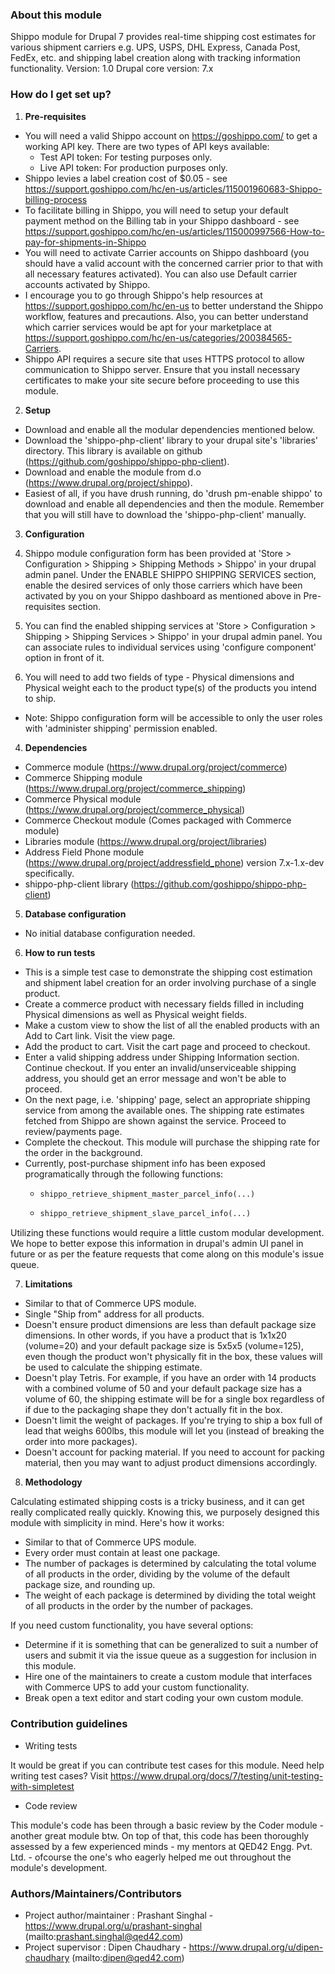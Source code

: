 ### About this module ###

Shippo module for Drupal 7 provides real-time shipping cost estimates for
various shipment carriers e.g. UPS, USPS, DHL Express, Canada Post, FedEx, etc.
and shipping label creation along with tracking information functionality.
Version: 1.0
Drupal core version: 7.x

### How do I get set up? ###

1. **Pre-requisites**

  - You will need a valid Shippo account on https://goshippo.com/ to get a
  working API key. There are two types of API keys available:
    - Test API token: For testing purposes only.
    - Live API token: For production purposes only.
  - Shippo levies a label creation cost of $0.05 - see https://support.goshippo.com/hc/en-us/articles/115001960683-Shippo-billing-process
  - To facilitate billing in Shippo, you will need to setup your default payment
  method on the Billing tab in your Shippo dashboard - see https://support.goshippo.com/hc/en-us/articles/115000997566-How-to-pay-for-shipments-in-Shippo
  - You will need to activate Carrier accounts on Shippo dashboard (you should
  have a valid account with the concerned carrier prior to that with all
  necessary features activated). You can also use Default carrier accounts
  activated by Shippo.
  - I encourage you to go through Shippo's help resources at https://support.goshippo.com/hc/en-us
  to better understand the Shippo workflow, features and precautions. Also,
  you can better understand which carrier services would be apt for your
  marketplace at https://support.goshippo.com/hc/en-us/categories/200384565-Carriers.
  - Shippo API requires a secure site that uses HTTPS protocol to allow
  communication to Shippo server. Ensure that you install necessary certificates
  to make your site secure before proceeding to use this module.


2. **Setup**

  - Download and enable all the modular dependencies mentioned below.
  - Download the 'shippo-php-client' library to your drupal site's 'libraries'
  directory. This library is available on github (https://github.com/goshippo/shippo-php-client).
  - Download and enable the module from d.o (https://www.drupal.org/project/shippo).
  - Easiest of all, if you have drush running, do 'drush pm-enable shippo' to
  download and enable all dependencies and then the module. Remember that you
  will still have to download the 'shippo-php-client' manually.


3. **Configuration**

  1. Shippo module configuration form has been provided at
  'Store > Configuration > Shipping > Shipping Methods > Shippo' in your drupal
  admin panel. Under the ENABLE SHIPPO SHIPPING SERVICES section, enable the
  desired services of only those carriers which have been activated by you on
  your Shippo dashboard as mentioned above in Pre-requisites section.
  2. You can find the enabled shipping services at
  'Store > Configuration > Shipping > Shipping Services > Shippo' in your drupal
  admin panel. You can associate rules to individual services using
  'configure component' option in front of it.
  3. You will need to add two fields of type - Physical dimensions and Physical
  weight each to the product type(s) of the products you intend to ship.
  - Note: Shippo configuration form will be accessible to only the user roles
  with 'administer shipping' permission enabled.


4. **Dependencies**

  - Commerce module (https://www.drupal.org/project/commerce)
  - Commerce Shipping module (https://www.drupal.org/project/commerce_shipping)
  - Commerce Physical module (https://www.drupal.org/project/commerce_physical)
  - Commerce Checkout module (Comes packaged with Commerce module)
  - Libraries module (https://www.drupal.org/project/libraries)
  - Address Field Phone module (https://www.drupal.org/project/addressfield_phone)
  version 7.x-1.x-dev specifically.
  - shippo-php-client library (https://github.com/goshippo/shippo-php-client)


5. **Database configuration**

  - No initial database configuration needed.


6. **How to run tests**

  - This is a simple test case to demonstrate the shipping cost estimation and
  shipment label creation for an order involving purchase of a single product.
  - Create a commerce product with necessary fields filled in including Physical
  dimensions as well as Physical weight fields.
  - Make a custom view to show the list of all the enabled products with an
  Add to Cart link. Visit the view page.
  - Add the product to cart. Visit the cart page and proceed to checkout.
  - Enter a valid shipping address under Shipping Information section. Continue
  checkout. If you enter an invalid/unserviceable shipping address, you should
  get an error message and won't be able to proceed.
  - On the next page, i.e. 'shipping' page, select an appropriate shipping
  service from among the available ones. The shipping rate estimates fetched
  from Shippo are shown against the service. Proceed to review/payments page.
  - Complete the checkout. This module will purchase the shipping rate for the
  order in the background.
  - Currently, post-purchase shipment info has been exposed programatically
  through the following functions:
    - ```php
      shippo_retrieve_shipment_master_parcel_info(...)
      ```
    - ```php
      shippo_retrieve_shipment_slave_parcel_info(...)
      ```
  Utilizing these functions would require a little custom modular development.
  We hope to better expose this information in drupal's admin UI panel in
  future or as per the feature requests that come along on this module's issue
  queue.


7. **Limitations**

  - Similar to that of Commerce UPS module.
  - Single "Ship from" address for all products.
  - Doesn't ensure product dimensions are less than default package size
  dimensions. In other words, if you have a product that is 1x1x20 (volume=20)
  and your default package size is 5x5x5 (volume=125), even though the product
  won't physically fit in the box, these values will be used to calculate the
  shipping estimate.
  - Doesn't play Tetris. For example, if you have an order with 14 products with
  a combined volume of 50 and your default package size has a volume of 60, the
  shipping estimate will be for a single box regardless of if due to the
  packaging shape they don't actually fit in the box.
  - Doesn't limit the weight of packages. If you're trying to ship a box full of
  lead that weighs 600lbs, this module will let you (instead of breaking the
  order into more packages).
  - Doesn't account for packing material. If you need to account for packing
  material, then you may want to adjust product dimensions accordingly.


8. **Methodology**

Calculating estimated shipping costs is a tricky business, and it can get
really complicated really quickly. Knowing this, we purposely designed this
module with simplicity in mind. Here's how it works:

  - Similar to that of Commerce UPS module.
  - Every order must contain at least one package.
  - The number of packages is determined by calculating the total volume of all
  products in the order, dividing by the volume of the default package size,
  and rounding up.
  - The weight of each package is determined by dividing the total weight of all
  products in the order by the number of packages.

If you need custom functionality, you have several options:

  - Determine if it is something that can be generalized to suit a number of
  users and submit it via the issue queue as a suggestion for inclusion in
  this module.
  - Hire one of the maintainers to create a custom module that interfaces with
  Commerce UPS to add your custom functionality.
  - Break open a text editor and start coding your own custom module.


### Contribution guidelines ###

* Writing tests

It would be great if you can contribute test cases for this module. Need help
writing test cases? Visit https://www.drupal.org/docs/7/testing/unit-testing-with-simpletest


* Code review

This module's code has been through a basic review by the Coder module - another
great module btw. On top of that, this code has been thoroughly assessed by
a few experienced minds - my mentors at QED42 Engg. Pvt. Ltd. - ofcourse the
one's who eagerly helped me out throughout the module's development.


### Authors/Maintainers/Contributors ###

* Project author/maintainer : Prashant Singhal - https://www.drupal.org/u/prashant-singhal
  (mailto:prashant.singhal@qed42.com)
* Project supervisor : Dipen Chaudhary - https://www.drupal.org/u/dipen-chaudhary
  (mailto:dipen@qed42.com)
